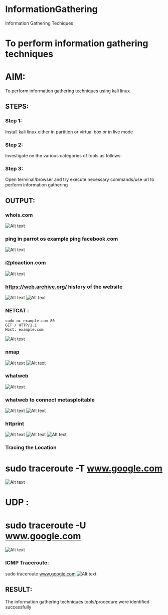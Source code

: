 # InformationGathering
Information Gathering Techiques

# To perform information gathering techniques

# AIM:

To perform information gathering techniques using kali linux 

## STEPS:

### Step 1:

Install kali linux either in partition or virtual box or in live mode

### Step 2:


Investigate on the various categories of tools as follows:

### Step 3:
Open terminal/browser and try execute necessary commands/use url to perform information gathering


## OUTPUT:

### whois.com

![Alt text](img/whois.png)

### ping in parrot os example ping facebook.com

![Alt text](img/ping.png)

### i2ploaction.com

![Alt text](img/ip2.png)

### https://web.archive.org/ history of the website

![Alt text](img/data.png)
![Alt text](img/data1.png)

### NETCAT :

```
sudo nc example.com 80
GET / HTTP/1.1
Host: example.com

```

![Alt text](img/nc.png)

### nmap
![Alt text](img/nmap.png)
![Alt text](img/nmap1.png)
### whatweb

![Alt text](img/whatweb.png)

### whatweb to connect metasploitable

![Alt text](img/what1.png)
![Alt text](img/what2.png)

### httprint
![Alt text](img/httprint.png)
![Alt text](img/httprint1.png)
![Alt text](img/httprint2.png)

### Tracing the Location

# sudo traceroute -T www.google.com

![Alt text](img/traceroute1.png)

# UDP :

# sudo traceroute -U www.google.com

![Alt text](img/traceroute2.png)

### ICMP Traceroute:
sudo traceroute  www.google.com
![Alt text](img/traceroute2.png)

## RESULT:
The information gathering techniques tools/procedure were  identified successfully
